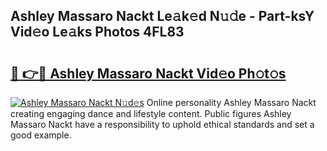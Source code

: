 ## Ashley Massaro Nackt Le𝚊k𝚎d N𝚞𝚍e - Part-ksY Vid𝚎o Le𝚊ks Photos 4FL83

# <h2><a href="http://fb4vtj.evod.top/?m=Ashley+Massaro+Nackt">🔗 👉🔴 Ashley Massaro Nackt Vid𝚎o Ph𝚘t𝚘s</a></h2>

[![Ashley Massaro Nackt N𝚞d𝚎s](https://i.imgur.com/8V9OHl7.gif)](http://fb4vtj.evod.top/?m=Ashley+Massaro+Nackt)
Online personality Ashley Massaro Nackt creating engaging dance and lifestyle content. Public figures Ashley Massaro Nackt have a responsibility to uphold ethical standards and set a good example. 
